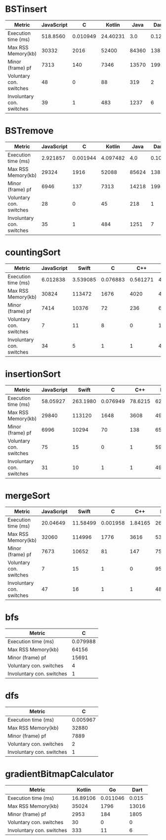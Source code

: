 
#  BSTinsert 

| Metric | JavaScript | C | Kotlin | Java | Dart | 
| - |  - |  - |  - |  - |  - | 
| Execution time (ms) | 518.8560  | 0.010949  | 24.40231  | 3.0  | 0.125  | 
| Max RSS Memory(kb) | 30332  | 2016  | 52400  | 84360  | 13832  | 
| Minor (frame) pf | 7313  | 140  | 7346  | 13570  | 1998  | 
| Voluntary con. switches | 48  | 0  | 88  | 319  | 2  | 
| Involuntary con. switches | 39  | 1  | 483  | 1237  | 6  | 

#  BSTremove 

| Metric | JavaScript | C | Kotlin | Java | Dart | 
| - |  - |  - |  - |  - |  - | 
| Execution time (ms) | 2.921857  | 0.001944  | 4.097482  | 4.0  | 0.108  | 
| Max RSS Memory(kb) | 29324  | 1916  | 52088  | 85624  | 13832  | 
| Minor (frame) pf | 6946  | 137  | 7313  | 14218  | 1994  | 
| Voluntary con. switches | 28  | 0  | 45  | 218  | 1  | 
| Involuntary con. switches | 35  | 1  | 484  | 1251  | 7  | 

#  countingSort 

| Metric | JavaScript | Swift | C | C++ | Kotlin | Java | Dart | 
| - |  - |  - |  - |  - |  - |  - |  - | 
| Execution time (ms) | 6.012838  | 3.539085  | 0.076883  | 0.561271  | 4.101542  | 7.0  | 1.349  | 
| Max RSS Memory(kb) | 30824  | 113472  | 1676  | 4020  | 49948  | 83360  | 14876  | 
| Minor (frame) pf | 7414  | 10376  | 72  | 236  | 6633  | 14134  | 2246  | 
| Voluntary con. switches | 7  | 11  | 8  | 0  | 164  | 378  | 0  | 
| Involuntary con. switches | 34  | 5  | 1  | 1  | 468  | 1182  | 6  | 

#  insertionSort 

| Metric | JavaScript | Swift | C | C++ | Kotlin | Java | Dart | 
| - |  - |  - |  - |  - |  - |  - |  - | 
| Execution time (ms) | 58.05927  | 263.1980  | 0.076949  | 78.6215  | 62.72783  | 57.0  | 161.361  | 
| Max RSS Memory(kb) | 29840  | 113120  | 1648  | 3608  | 49612  | 82772  | 13700  | 
| Minor (frame) pf | 6996  | 10294  | 70  | 138  | 6533  | 14185  | 2049  | 
| Voluntary con. switches | 75  | 15  | 0  | 1  | 59  | 472  | 10  | 
| Involuntary con. switches | 31  | 10  | 1  | 1  | 499  | 1245  | 6  | 

#  mergeSort 

| Metric | JavaScript | Swift | C | C++ | Kotlin | Java | Dart | 
| - |  - |  - |  - |  - |  - |  - |  - | 
| Execution time (ms) | 20.04649  | 11.58499  | 0.001958  | 1.84165  | 26.21525  | 4.0  | 9.975  | 
| Max RSS Memory(kb) | 32060  | 114996  | 1776  | 3616  | 53200  | 84944  | 16436  | 
| Minor (frame) pf | 7673  | 10652  | 81  | 147  | 7537  | 14781  | 2673  | 
| Voluntary con. switches | 7  | 15  | 1  | 0  | 95  | 364  | 4  | 
| Involuntary con. switches | 47  | 16  | 1  | 1  | 480  | 1285  | 7  | 

#  bfs 

| Metric | C | 
| - |  - | 
| Execution time (ms) | 0.079988  | 
| Max RSS Memory(kb) | 64156  | 
| Minor (frame) pf | 15691  | 
| Voluntary con. switches | 4  | 
| Involuntary con. switches | 1  | 

#  dfs 

| Metric | C | 
| - |  - | 
| Execution time (ms) | 0.005967  | 
| Max RSS Memory(kb) | 32880  | 
| Minor (frame) pf | 7889  | 
| Voluntary con. switches | 2  | 
| Involuntary con. switches | 1  | 

#  gradientBitmapCalculator 

| Metric | Kotlin | Go | Dart | 
| - |  - |  - |  - | 
| Execution time (ms) | 16.89106  | 0.011046  | 0.015  | 
| Max RSS Memory(kb) | 35024  | 1796  | 13016  | 
| Minor (frame) pf | 2953  | 184  | 1805  | 
| Voluntary con. switches | 30  | 0  | 0  | 
| Involuntary con. switches | 333  | 11  | 6  | 

